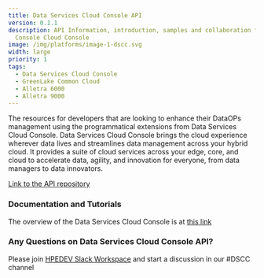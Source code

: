```yaml
---
title: Data Services Cloud Console API
version: 0.1.1
description: API Information, introduction, samples and collaboration for Data
  Console Cloud Console
image: /img/platforms/image-1-dscc.svg
width: large
priority: 1
tags:
  - Data Services Cloud Console
  - GreenLake Common Cloud
  - Alletra 6000
  - Alletra 9000
---
```

The resources for developers that are looking to enhance their DataOPs management using the programmatical extensions from Data Services Cloud Console. Data Services Cloud Console brings the cloud experience wherever data lives and streamlines data management across your hybrid cloud. It provides a suite of cloud services across your edge, core, and cloud to accelerate data, agility, and innovation for everyone, from data managers to data innovators.

[Link to the API repository](https://docs.ccs.arubathena.com/)

### Documentation and Tutorials

The overview of the Data Services Cloud Console is at [this link](https://www.hpe.com/us/en/storage/data-services-cloud-console.html#overview)

### Any Questions on Data Services Cloud Console API?

Please join [HPEDEV Slack Workspace](https://slack.hpedev.io/) and start a discussion in our #DSCC channel